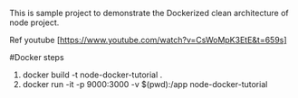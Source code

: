 This is sample project to demonstrate the Dockerized clean architecture of node project.

Ref youtube [https://www.youtube.com/watch?v=CsWoMpK3EtE&t=659s]

#Docker steps
1. docker build -t node-docker-tutorial .
2. docker run -it -p 9000:3000 -v $(pwd):/app node-docker-tutorial
